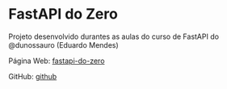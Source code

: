 # FastAPI do Zero


Projeto desenvolvido durantes as aulas do curso de FastAPI do @dunossauro (Eduardo Mendes)

Página Web: [fastapi-do-zero](https://fastapidozero.dunossauro.com/)

GitHub: [github](https://github.com/dunossauro/fastapi-do-zero)
